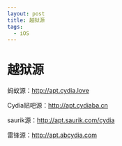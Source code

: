 ```yaml
---
layout: post
title: 越狱源
tags:
  - iOS
---
```


越狱源
====

蚂蚁源：http://apt.cydia.love

Cydia贴吧源：http://apt.cydiaba.cn

saurik源：http://apt.saurik.com/cydia

雷锋源：http://apt.abcydia.com
